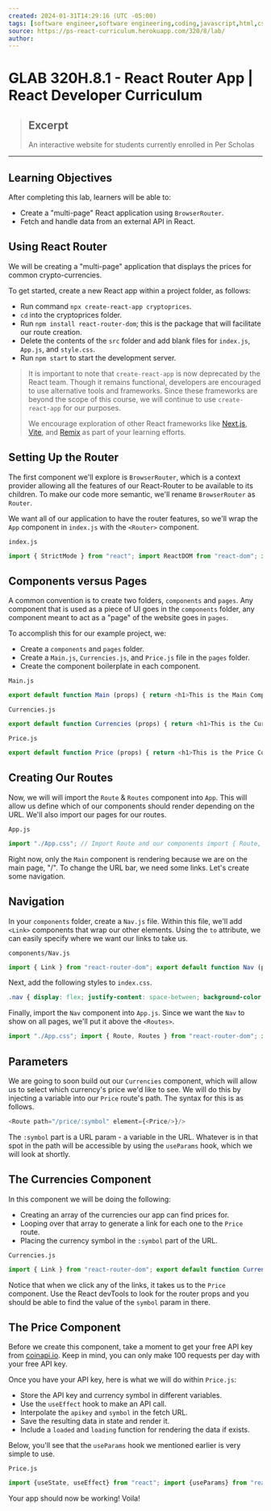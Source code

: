 ```yaml
---
created: 2024-01-31T14:29:16 (UTC -05:00)
tags: [software engineer,software engineering,coding,javascript,html,css]
source: https://ps-react-curriculum.herokuapp.com/320/8/lab/
author: 
---
```


# GLAB 320H.8.1 - React Router App | React Developer Curriculum

> ## Excerpt
> An interactive website for students currently enrolled in Per Scholas

---
  

## [](https://ps-react-curriculum.herokuapp.com/320/8/lab/#learning-objectives)Learning Objectives

After completing this lab, learners will be able to:

-   Create a "multi-page" React application using `BrowserRouter`.
-   Fetch and handle data from an external API in React.

  

## [](https://ps-react-curriculum.herokuapp.com/320/8/lab/#using-react-router)Using React Router

We will be creating a "multi-page" application that displays the prices for common crypto-currencies.

To get started, create a new React app within a project folder, as follows:

-   Run command `npx create-react-app cryptoprices`.
-   `cd` into the cryptoprices folder.
-   Run `npm install react-router-dom`; this is the package that will facilitate our route creation.
-   Delete the contents of the `src` folder and add blank files for `index.js`, `App.js`, and `style.css`.
-   Run `npm start` to start the development server.

> It is important to note that `create-react-app` is now deprecated by the React team. Though it remains functional, developers are encouraged to use alternative tools and frameworks. Since these frameworks are beyond the scope of this course, we will continue to use `create-react-app` for our purposes.
> 
> We encourage exploration of other React frameworks like [Next.js](https://nextjs.org/), [Vite](https://vitejs.dev/), and [Remix](https://remix.run/) as part of your learning efforts.

  

## [](https://ps-react-curriculum.herokuapp.com/320/8/lab/#setting-up-the-router)Setting Up the Router

The first component we'll explore is `BrowserRouter`, which is a context provider allowing all the features of our React-Router to be available to its children. To make our code more semantic, we'll rename `BrowserRouter` as `Router`.

We want all of our application to have the router features, so we'll wrap the `App` component in `index.js` with the `<Router>` component.

`index.js`

```js
import { StrictMode } from "react"; import ReactDOM from "react-dom"; import "./style.css"; import App from "./App"; // Import BrowserRouter and rename it to Router import { BrowserRouter as Router } from "react-router-dom"; // Wrap the App component with the Router component to enable the router features. ReactDOM.render( <StrictMode> <Router> <App /> </Router> </StrictMode>, document.getElementById("root") );
```

  

## [](https://ps-react-curriculum.herokuapp.com/320/8/lab/#components-versus-pages)Components versus Pages

A common convention is to create two folders, `components` and `pages`. Any component that is used as a piece of UI goes in the `components` folder, any component meant to act as a "page" of the website goes in `pages`.

To accomplish this for our example project, we:

-   Create a `components` and `pages` folder.
-   Create a `Main.js`, `Currencies.js`, and `Price.js` file in the `pages` folder.
-   Create the component boilerplate in each component.

`Main.js`

```js
export default function Main (props) { return <h1>This is the Main Component</h1>; }
```

`Currencies.js`

```js
export default function Currencies (props) { return <h1>This is the Currencies Component</h1>; }
```

`Price.js`

```js
export default function Price (props) { return <h1>This is the Price Component</h1>; }
```

  

## [](https://ps-react-curriculum.herokuapp.com/320/8/lab/#creating-our-routes)Creating Our Routes

Now, we will will import the `Route` & `Routes` component into `App`. This will allow us define which of our components should render depending on the URL. We'll also import our pages for our routes.

`App.js`

```js
import "./App.css"; // Import Route and our components import { Route, Routes } from "react-router-dom"; import Currencies from "./pages/currencies"; import Main from "./pages/main"; import Price from "./pages/price"; export default function App () { // We will use the Route component, path attribute, and element attribute to specify each route. return ( <div className="App"> <Routes> <Route path="/" element={<Main/>}/> <Route path="/currencies" element={<Currencies/>}/> <Route path="/price" element={<Price/>}/> </Routes> </div> ); }
```

Right now, only the `Main` component is rendering because we are on the main page, "/". To change the URL bar, we need some links. Let's create some navigation.

  

## [](https://ps-react-curriculum.herokuapp.com/320/8/lab/#navigation)Navigation

In your `components` folder, create a `Nav.js` file. Within this file, we'll add `<Link>` components that wrap our other elements. Using the `to` attribute, we can easily specify where we want our links to take us.

`components/Nav.js`

```js
import { Link } from "react-router-dom"; export default function Nav (props) { return ( <div className="nav"> <Link to="/"> <div>CRYPTO PRICES</div> </Link> <Link to="/currencies"> <div>CURRENCIES</div> </Link> </div> ); }
```

Next, add the following styles to `index.css`.

```css
.nav { display: flex; justify-content: space-between; background-color: black; color: white; padding: 15px; font-size: 2em; } .nav a { color: white; text-decoration: none; }
```

Finally, import the `Nav` component into `App.js`. Since we want the `Nav` to show on all pages, we'll put it above the `<Routes>`.

```js
import "./App.css"; import { Route, Routes } from "react-router-dom"; import Currencies from "./pages/currencies"; import Main from "./pages/main"; import Price from "./pages/price"; import Nav from "./components/nav"; export default function App () { return ( <div className="App"> <Nav /> <Routes> <Route path="/" element={<Main/>}/> <Route path="/currencies" element={<Currencies/>}/> <Route path="/price" element={<Price/>}/> </Routes> </div> ); }
```

  

## [](https://ps-react-curriculum.herokuapp.com/320/8/lab/#parameters)Parameters

We are going to soon build out our `Currencies` component, which will allow us to select which currency's price we'd like to see. We will do this by injecting a variable into our `Price` route's path. The syntax for this is as follows.

```js
<Route path="/price/:symbol" element={<Price/>}/>
```

The `:symbol` part is a URL param - a variable in the URL. Whatever is in that spot in the path will be accessible by using the `useParams` hook, which we will look at shortly.

  

## [](https://ps-react-curriculum.herokuapp.com/320/8/lab/#the-currencies-component)The Currencies Component

In this component we will be doing the following:

-   Creating an array of the currencies our app can find prices for.
-   Looping over that array to generate a link for each one to the `Price` route.
-   Placing the currency symbol in the `:symbol` part of the URL.

`Currencies.js`

```js
import { Link } from "react-router-dom"; export default function Currencies (props) { const currencies = [ { name: "Bitcoin", symbol: "BTC" }, { name: "Litecoin", symbol: "LTC" }, { name: "Ethereum", symbol: "ETH" }, { name: "Ethereum Classic", symbol: "ETC" }, { name: "Stellar Lumens", symbol: "XLM" }, { name: "Dash", symbol: "DASH" }, { name: "Ripple", symbol: "XRP" }, { name: "Zcash", symbol: "ZEC" }, ]; return ( <div className="currencies"> {currencies.map((coin) => { const { name, symbol } = coin; return ( <Link to={`/price/${symbol}`}> <h2>{name}</h2> </Link> ); })} </div> ); }
```

Notice that when we click any of the links, it takes us to the `Price` component. Use the React devTools to look for the router props and you should be able to find the value of the `symbol` param in there.

  

## [](https://ps-react-curriculum.herokuapp.com/320/8/lab/#the-price-component)The Price Component

Before we create this component, take a moment to get your free API key from [coinapi.io](https://www.coinapi.io/). Keep in mind, you can only make 100 requests per day with your free API key.

Once you have your API key, here is what we will do within `Price.js`:

-   Store the API key and currency symbol in different variables.
-   Use the `useEffect` hook to make an API call.
-   Interpolate the `apikey` and `symbol` in the fetch URL.
-   Save the resulting data in state and render it.
-   Include a `loaded` and `loading` function for rendering the data if exists.

Below, you'll see that the `useParams` hook we mentioned earlier is very simple to use.

`Price.js`

```js
import {useState, useEffect} from "react"; import {useParams} from "react-router-dom" export default function Price (props) { // Our api key from coinapi.io. const apiKey = "YOUR API KEY"; // Grabbing the currency symbol from the URL Params. const params = useParams() const symbol = params.symbol // Using the other two variables to create our URL. const url = `http://rest-sandbox.coinapi.io/v1/exchangerate/${symbol}/USD?apikey=${apiKey}`; // State to hold the coin data. const [coin, setCoin] = useState("null"); // Function to fetch coin data. const getCoin = async () => { try { const response = await fetch(url); const data = await response.json(); setCoin(data); } catch(e) { console.error(e) } }; // useEffect to run getCoin when component mounts. useEffect(() => { getCoin(); }, []); // loaded function for when data is fetched. const loaded = () => { return ( <div> <h1> {coin.asset_id_base}/{coin.asset_id_quote} </h1> <h2>{coin.rate}</h2> </div> ); }; // Function for when data doesn't exist. const loading = () => { return <h1>Loading...</h1>; }; // If coin has data, run the loaded function; otherwise, run loading. return coin && coin.rate ? loaded() : loading(); }
```

Your app should now be working! Voila!
